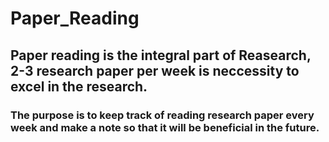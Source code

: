 # Paper_Reading

## Paper reading is the integral part of Reasearch, 2-3 research paper per week is neccessity to excel in the research.
### The purpose is to keep track of reading research paper every week and make a note so that it will be beneficial in the future.
